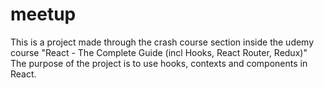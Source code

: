 # meetup
This is a project made through the crash course section inside the udemy course "React - The Complete Guide (incl Hooks, React Router, Redux)"
The purpose of the project is to use hooks, contexts and components in React.

